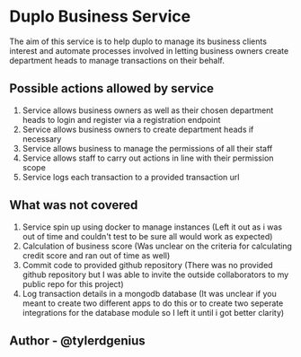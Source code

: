 # Duplo Business Service

The aim of this service is to help duplo to manage its business clients interest and automate processes involved in letting business owners create department heads to manage transactions on their behalf.

## Possible actions allowed by service

1. Service allows business owners as well as their chosen department heads to login and register via a registration endpoint
2. Service allows business owners to create department heads if necessary
3. Service allows business to manage the permissions of all their staff
4. Service allows staff to carry out actions in line with their permission scope
5. Service logs each transaction to a provided transaction url

## What was not covered

1. Service spin up using docker to manage instances (Left it out as i was out of time and couldn't test to be sure all would work as expected)
2. Calculation of business score (Was unclear on the criteria for calculating credit score and ran out of time as well)
3. Commit code to provided github repository (There was no provided github repository but I was able to invite the outside collaborators to my public repo for this project)
4. Log transaction details in a mongodb database (It was unclear if you meant to create two different apps to do this or to create two seperate integrations for the database module so I left it until i got better clarity)

## Author - @tylerdgenius

